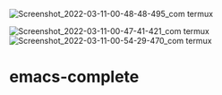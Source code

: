 ![Screenshot_2022-03-11-00-48-48-495_com termux](https://user-images.githubusercontent.com/70370681/164108159-b29ec8d4-2bbc-4fc9-8d6f-aed622f72bec.jpg)

![Screenshot_2022-03-11-00-47-41-421_com termux](https://user-images.githubusercontent.com/70370681/164107910-da047882-ef40-486f-9936-76bf8e74f8e7.jpg)
![Screenshot_2022-03-11-00-54-29-470_com termux](https://user-images.githubusercontent.com/70370681/164107937-1ad29c09-eba0-4a94-88ae-3ed07d2a4936.jpg)
# emacs-complete
